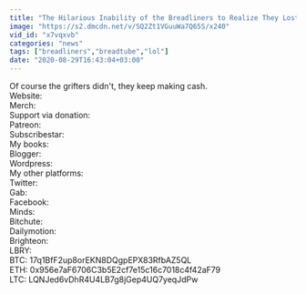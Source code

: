 ```yaml
---
title: "The Hilarious Inability of the Breadliners to Realize They Lost"
image: "https://s2.dmcdn.net/v/SQ2Zt1VGuuWa7Q65S/x240"
vid_id: "x7vqxvb"
categories: "news"
tags: ["breadliners","breadtube","lol"]
date: "2020-08-29T16:43:04+03:00"
---
```

Of course the grifters didn't, they keep making cash.  <br>Website:   <br>Merch:   <br>Support via donation:  <br>Patreon:   <br>Subscribestar:   <br>My books:  <br>Blogger:   <br>Wordpress:   <br>My other platforms:  <br>Twitter:   <br>Gab:   <br>Facebook:   <br>Minds:   <br>Bitchute:   <br>Dailymotion:   <br>Brighteon:   <br>LBRY:   <br>BTC: 17q1BfF2up8orEKN8DQgpEPX83RfbAZ5QL  <br>ETH: 0x956e7aF6706C3b5E2cf7e15c16c7018c4f42aF79  <br>LTC: LQNJed6vDhR4U4LB7g8jGep4UQ7yeqJdPw
